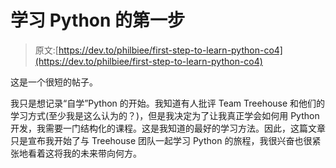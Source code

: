 # 学习 Python 的第一步

> 原文:[https://dev.to/philbiee/first-step-to-learn-python-co4](https://dev.to/philbiee/first-step-to-learn-python-co4)

这是一个很短的帖子。

我只是想记录“自学”Python 的开始。我知道有人批评 Team Treehouse 和他们的学习方式(至少我是这么认为的？)，但是我决定为了让我真正学会如何用 Python 开发，我需要一门结构化的课程。这是我知道的最好的学习方法。因此，这篇文章只是宣布我开始了与 Treehouse 团队一起学习 Python 的旅程，我很兴奋也很紧张地看着这将我的未来带向何方。